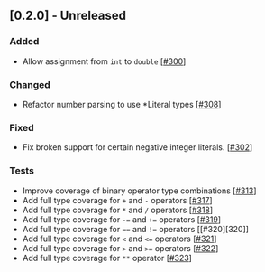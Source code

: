 ## [0.2.0] - Unreleased

### Added
- Allow assignment from `int` to `double` [[#300][300]]

### Changed
- Refactor number parsing to use *Literal types [[#308][308]]

### Fixed
- Fix broken support for certain negative integer literals. [[#302][302]]

### Tests
- Improve coverage of binary operator type combinations [[#313][313]]
- Add full type coverage for `+` and `-` operators [[#317][317]]
- Add full type coverage for `*` and `/` operators [[#318][318]]
- Add full type coverage for `-=` and `+=` operators [[#319][319]]
- Add full type coverage for `==` and `!=` operators [[#320][320]]
- Add full type coverage for `<` and `<=` operators [[#321][321]]
- Add full type coverage for `>` and `>=` operators [[#322][322]]
- Add full type coverage for `**` operator [[#323][323]]

[300]: https://github.com/perlang-org/perlang/pull/300
[302]: https://github.com/perlang-org/perlang/issues/302
[308]: https://github.com/perlang-org/perlang/pull/308
[313]: https://github.com/perlang-org/perlang/pull/313
[317]: https://github.com/perlang-org/perlang/pull/317
[318]: https://github.com/perlang-org/perlang/pull/318
[319]: https://github.com/perlang-org/perlang/pull/319
[321]: https://github.com/perlang-org/perlang/pull/321
[322]: https://github.com/perlang-org/perlang/pull/322
[323]: https://github.com/perlang-org/perlang/pull/323

